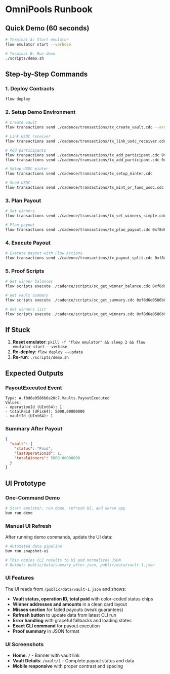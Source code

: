 # OmniPools Runbook

## Quick Demo (60 seconds)

```bash
# Terminal A: Start emulator
flow emulator start --verbose

# Terminal B: Run demo
./scripts/demo.sh
```

## Step-by-Step Commands

### 1. Deploy Contracts
```bash
flow deploy
```

### 2. Setup Demo Environment
```bash
# Create vault
flow transactions send ./cadence/transactions/tx_create_vault.cdc --args-json '[{"type": "Address", "value": "0xf8d6e0586b0a20c7"}, {"type": "String", "value": "Demo Bounties Pool"}, {"type": "UInt8", "value": "0"}, {"type": "String", "value": "Top bounties paid via Flow Actions."}, {"type": "Optional", "value": null}, {"type": "Optional", "value": null}, {"type": "Optional", "value": null}, {"type": "Array", "value": [{"type": "String", "value": "usdc:flow"}]}, {"type": "Array", "value": [{"type": "String", "value": "usdc:flow"}]}, {"type": "Optional", "value": null}, {"type": "Optional", "value": null}]'

# Link USDC receiver
flow transactions send ./cadence/transactions/tx_link_usdc_receiver.cdc

# Add participants
flow transactions send ./cadence/transactions/tx_add_participant.cdc 0xf8d6e0586b0a20c7 1 0xf8d6e0586b0a20c7 "{\"team\":\"TeamAlpha\"}"
flow transactions send ./cadence/transactions/tx_add_participant.cdc 0xf8d6e0586b0a20c7 1 0xf8d6e0586b0a20c7 "{\"team\":\"TeamBeta\"}"

# Setup USDC minter
flow transactions send ./cadence/transactions/tx_setup_minter.cdc

# Seed USDC
flow transactions send ./cadence/transactions/tx_mint_or_fund_usdc.cdc 0xf8d6e0586b0a20c7 "5000.00"
```

### 3. Plan Payout
```bash
# Set winners
flow transactions send ./cadence/transactions/tx_set_winners_simple.cdc 0xf8d6e0586b0a20c7 1 3 3000.00 4 2000.00

# Plan payout
flow transactions send ./cadence/transactions/tx_plan_payout.cdc 0xf8d6e0586b0a20c7 1
```

### 4. Execute Payout
```bash
# Execute payout with Flow Actions
flow transactions send ./cadence/transactions/tx_payout_split.cdc 0xf8d6e0586b0a20c7 1
```

### 5. Proof Scripts
```bash
# Get winner balances
flow scripts execute ./cadence/scripts/sc_get_winner_balance.cdc 0xf8d6e0586b0a20c7

# Get vault summary
flow scripts execute ./cadence/scripts/sc_get_summary.cdc 0xf8d6e0586b0a20c7 1

# Get winners list
flow scripts execute ./cadence/scripts/sc_get_winners.cdc 0xf8d6e0586b0a20c7 1
```

## If Stuck

1. **Reset emulator**: `pkill -f "flow emulator" && sleep 2 && flow emulator start --verbose`
2. **Re-deploy**: `flow deploy --update`
3. **Re-run**: `./scripts/demo.sh`

## Expected Outputs

### PayoutExecuted Event
```
Type: A.f8d6e0586b0a20c7.Vaults.PayoutExecuted
Values:
- operationId (UInt64): 1
- totalPaid (UFix64): 5000.00000000
- vaultId (UInt64): 1
```

### Summary After Payout
```json
{
  "vault": {
    "status": "Paid",
    "lastOperationId": 1,
    "totalWinners": 5000.00000000
  }
}
```

## UI Prototype

### One-Command Demo
```bash
# Start emulator, run demo, refresh UI, and serve app
bun run demo
```

### Manual UI Refresh
After running demo commands, update the UI data:

```bash
# Automated data pipeline
bun run snapshot-ui

# This copies CLI results to UI and normalizes JSON
# Output: public/data/summary_after.json, public/data/vault-1.json
```

### UI Features
The UI reads from `/public/data/vault-1.json` and shows:
- **Vault status, operation ID, total paid** with color-coded status chips
- **Winner addresses and amounts** in a clean card layout
- **Misses section** for failed payouts (weak guarantees)
- **Refresh button** to update data from latest CLI run
- **Error handling** with graceful fallbacks and loading states
- **Exact CLI command** for payout execution
- **Proof summary** in JSON format

### UI Screenshots
- **Home**: `/` - Banner with vault link
- **Vault Details**: `/vault/1` - Complete payout status and data
- **Mobile responsive** with proper contrast and spacing 